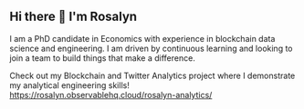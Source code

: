 ## Hi there 👋 I'm Rosalyn

I am a PhD candidate in Economics with experience in blockchain data science and engineering. I am driven by continuous learning and looking to join a team to build things that make a difference. 


Check out my Blockchain and Twitter Analytics project where I demonstrate my analytical engineering skills! 
<https://rosalyn.observablehq.cloud/rosalyn-analytics/>

<!--
**ghrjeon/ghrjeon** is a ✨ _special_ ✨ repository because its `README.md` (this file) appears on your GitHub profile.

Here are some ideas to get you started:

- 🔭 I’m currently working on ...
- 🌱 I’m currently learning ...
- 👯 I’m looking to collaborate on ...
- 🤔 I’m looking for help with ...
- 💬 Ask me about ...
- 📫 How to reach me: ...
- 😄 Pronouns: ...
- ⚡ Fun fact: ...
-->
